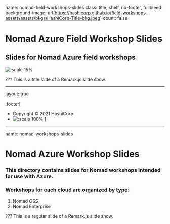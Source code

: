 name: nomad-field-workshops-slides
class: title, shelf, no-footer, fullbleed
background-image: url(https://hashicorp.github.io/field-workshops-assets/assets/bkgs/HashiCorp-Title-bkg.jpeg)
count: false


# Nomad Azure Field Workshop Slides
## Slides for Nomad Azure field workshops

![:scale 15%](https://hashicorp.github.io/field-workshops-assets/assets/logos/logo_nomad.png)

???
This is a title slide of a Remark.js slide show.

---
layout: true

.footer[
- Copyright © 2021 HashiCorp
- ![:scale 100%](https://hashicorp.github.io/field-workshops-assets/assets/logos/HashiCorp_Icon_Black.svg)
]

---
name: nomad-workshops-slides
# Nomad Azure Workshop Slides
### This directory contains slides for Nomad workshops intended for use with Azure.
### Workshops for each cloud are organized by type:
  1. Nomad OSS
  1. Nomad Enterprise

???
This is a regular slide of a Remark.js slide show.
